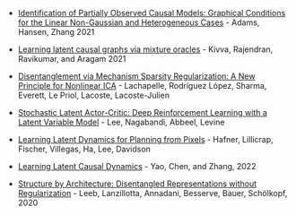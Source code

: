 
* [Identification of Partially Observed Causal Models: Graphical Conditions for the Linear Non-Gaussian and Heterogeneous Cases](https://proceedings.neurips.cc/paper/2021/file/c0f6fb5d3a389de216345e490469145e-Paper.pdf) - Adams, Hansen, Zhang 2021

* [Learning latent causal graphs via mixture oracles](https://arxiv.org/abs/2106.15563) - Kivva, Rajendran, Ravikumar, and Aragam 2021

* [Disentanglement via Mechanism Sparsity Regularization: A New Principle for Nonlinear ICA](https://arxiv.org/abs/2107.10098) - Lachapelle, Rodríguez López, Sharma, Everett, Le Priol, Lacoste, Lacoste-Julien

* [Stochastic Latent Actor-Critic: Deep Reinforcement Learning with a Latent Variable Model](https://arxiv.org/pdf/1907.00953.pdf) - Lee, Nagabandi, Abbeel, Levine

* [Learning Latent Dynamics for Planning from Pixels](https://arxiv.org/pdf/1811.04551.pdf) - Hafner, Lillicrap, Fischer, Villegas, Ha, Lee, Davidson

* [Learning Latent Causal Dynamics](https://arxiv.org/pdf/2202.04828.pdf) - Yao, Chen, and Zhang, 2022

* [Structure by Architecture: Disentangled Representations without Regularization](https://arxiv.org/abs/2006.07796) - Leeb, Lanzillotta, Annadani, Besserve, Bauer, Schölkopf, 2020
